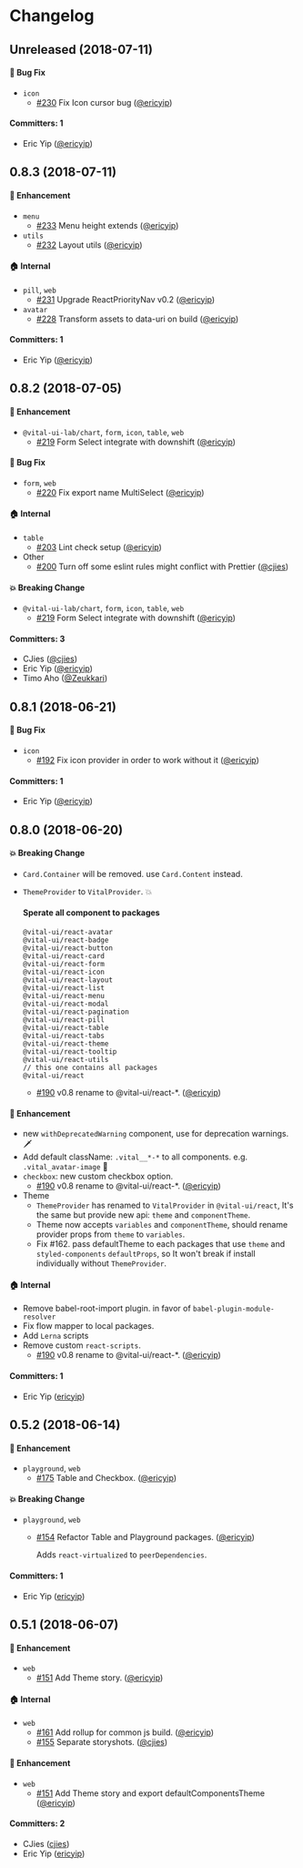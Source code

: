 # Changelog
## Unreleased (2018-07-11)

#### :bug: Bug Fix
* `icon`
  * [#230](https://github.com/GSS-FED/vital-ui-kit-react/pull/230) Fix Icon cursor bug ([@ericyip](https://github.com/ericyip))

#### Committers: 1
- Eric Yip ([@ericyip](https://github.com/ericyip))

## 0.8.3 (2018-07-11)

#### :rocket: Enhancement
* `menu`
  * [#233](https://github.com/GSS-FED/vital-ui-kit-react/pull/233) Menu height extends ([@ericyip](https://github.com/ericyip))
* `utils`
  * [#232](https://github.com/GSS-FED/vital-ui-kit-react/pull/232) Layout utils ([@ericyip](https://github.com/ericyip))

#### :house: Internal
* `pill`, `web`
  * [#231](https://github.com/GSS-FED/vital-ui-kit-react/pull/231) Upgrade ReactPriorityNav v0.2 ([@ericyip](https://github.com/ericyip))
* `avatar`
  * [#228](https://github.com/GSS-FED/vital-ui-kit-react/pull/228) Transform assets to data-uri on build ([@ericyip](https://github.com/ericyip))

#### Committers: 1
- Eric Yip ([@ericyip](https://github.com/ericyip))

## 0.8.2 (2018-07-05)

#### :rocket: Enhancement
* `@vital-ui-lab/chart`, `form`, `icon`, `table`, `web`
  * [#219](https://github.com/GSS-FED/vital-ui-kit-react/pull/219) Form Select integrate with downshift ([@ericyip](https://github.com/ericyip))

#### :bug: Bug Fix
* `form`, `web`
  * [#220](https://github.com/GSS-FED/vital-ui-kit-react/pull/220) Fix export name MultiSelect ([@ericyip](https://github.com/ericyip))

#### :house: Internal
* `table`
  * [#203](https://github.com/GSS-FED/vital-ui-kit-react/pull/203) Lint check setup ([@ericyip](https://github.com/ericyip))
* Other
  * [#200](https://github.com/GSS-FED/vital-ui-kit-react/pull/200) Turn off some eslint rules might conflict with Prettier ([@cjies](https://github.com/cjies))

#### :boom: Breaking Change
* `@vital-ui-lab/chart`, `form`, `icon`, `table`, `web`
  * [#219](https://github.com/GSS-FED/vital-ui-kit-react/pull/219) Form Select integrate with downshift ([@ericyip](https://github.com/ericyip))

#### Committers: 3
- CJies ([@cjies](https://github.com/cjies))
- Eric Yip ([@ericyip](https://github.com/ericyip))
- Timo Aho ([@Zeukkari](https://github.com/Zeukkari))
## 0.8.1 (2018-06-21)
#### :bug: Bug Fix
* `icon`
  * [#192](https://github.com/GSS-FED/vital-ui-kit-react/pull/192) Fix icon provider in order to work without it ([@ericyip](https://github.com/ericyip))

#### Committers: 1
- Eric Yip ([@ericyip](https://github.com/ericyip))

## 0.8.0 (2018-06-20)

#### :boom: Breaking Change
* `Card.Container` will be removed. use `Card.Content`  instead. 
* `ThemeProvider` to `VitalProvider`. 💥

    #### Sperate all component to packages
    ```
    @vital-ui/react-avatar
    @vital-ui/react-badge
    @vital-ui/react-button
    @vital-ui/react-card
    @vital-ui/react-form
    @vital-ui/react-icon
    @vital-ui/react-layout
    @vital-ui/react-list
    @vital-ui/react-menu
    @vital-ui/react-modal
    @vital-ui/react-pagination
    @vital-ui/react-pill
    @vital-ui/react-table
    @vital-ui/react-tabs
    @vital-ui/react-theme
    @vital-ui/react-tooltip
    @vital-ui/react-utils
    // this one contains all packages
    @vital-ui/react
    ```
     * [#190](https://github.com/GSS-FED/vital-ui-kit-react/pull/190) v0.8 rename to @vital-ui/react-*. ([@ericyip](https://github.com/ericyip))

#### :rocket: Enhancement
* new `withDeprecatedWarning` component, use for deprecation warnings. 🗡 
* Add default className: `.vital__*-*` to all components. e.g. `.vital_avatar-image` 💃 
* `checkbox`: new custom checkbox option.
   * [#190](https://github.com/GSS-FED/vital-ui-kit-react/pull/190) v0.8 rename to @vital-ui/react-*. ([@ericyip](https://github.com/ericyip))
* Theme
  *  `ThemeProvider` has renamed to `VitalProvider` in `@vital-ui/react`, It's the same but provide new api: `theme` and `componentTheme`.
  * Theme now accepts `variables` and `componentTheme`, should rename provider props from `theme` to `variables`.
  * Fix #162. pass defaultTheme to each packages that use `theme` and `styled-components` `defaultProps`, so It won't break if install individually without `ThemeProvider`. 

#### :house: Internal
* Remove babel-root-import plugin. in favor of `babel-plugin-module-resolver`
* Fix flow mapper to local packages.
* Add `Lerna` scripts
* Remove custom `react-scripts`.
   * [#190](https://github.com/GSS-FED/vital-ui-kit-react/pull/190) v0.8 rename to @vital-ui/react-*. ([@ericyip](https://github.com/ericyip))

#### Committers: 1
- Eric Yip ([ericyip](https://github.com/ericyip))


## 0.5.2 (2018-06-14)

#### :rocket: Enhancement
* `playground`, `web`
  * [#175](https://github.com/GSS-FED/vital-ui-kit-react/pull/175) Table and Checkbox. ([@ericyip](https://github.com/ericyip))

#### :boom: Breaking Change
* `playground`, `web`
  * [#154](https://github.com/GSS-FED/vital-ui-kit-react/pull/154) Refactor Table and Playground packages. ([@ericyip](https://github.com/ericyip))

      Adds `react-virtualized` to `peerDependencies`.

#### Committers: 1
- Eric Yip ([ericyip](https://github.com/ericyip))

## 0.5.1 (2018-06-07)

#### :rocket: Enhancement
* `web`
  * [#151](https://github.com/GSS-FED/vital-ui-kit-react/pull/151) Add Theme story. ([@ericyip](https://github.com/ericyip))

#### :house: Internal
* `web`
  * [#161](https://github.com/GSS-FED/vital-ui-kit-react/pull/161) Add rollup for common js build. ([@ericyip](https://github.com/ericyip))
  * [#155](https://github.com/GSS-FED/vital-ui-kit-react/pull/155) Separate storyshots. ([@cjies](https://github.com/cjies))

#### :rocket: Enhancement
* `web`
  * [#151](https://github.com/GSS-FED/vital-ui-kit-react/pull/151) Add Theme story and export defaultComponentsTheme ([@ericyip](https://github.com/ericyip))

#### Committers: 2
- CJies ([cjies](https://github.com/cjies))
- Eric Yip ([ericyip](https://github.com/ericyip))

